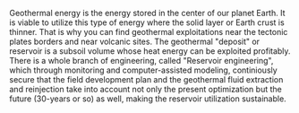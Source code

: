 Geothermal energy is the energy stored in the center of our planet Earth.
It is viable to utilize this type of energy where the solid layer or Earth crust is thinner.
That is why you can find geothermal exploitations near the tectonic plates borders and near volcanic sites.
The geothermal "deposit" or reservoir is a subsoil volume whose heat energy can be exploited profitably.
There is a whole branch of engineering, called "Reservoir engineering", which through monitoring and computer-assisted modeling,
continiously secure that the field development plan and the geothermal fluid extraction and reinjection take into account
not only the present optimization but the future (30-years or so) as well, making the reservoir utilization sustainable.
